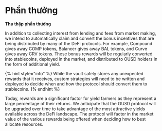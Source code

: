 # Phần thưởng

**Thu thập phần thưởng**

In addition to collecting interest from lending and fees from market making, we intend to automatically claim and convert the bonus incentives that are being distributed by many of the DeFi protocols. For example, Compound gives away COMP tokens, Balancer gives away BAL tokens, and Curve gives away CRV tokens. These bonus rewards will be regularly converted into stablecoins, deployed in the market, and distributed to OUSD holders in the form of additional yield.

{% hint style="info" %}
While the vault safely stores any unexpected rewards that it receives, custom strategies will need to be written and deployed to decide when and how the protocol should convert them to stablecoins.
{% endhint %}

Today, rewards are a significant factor for yield farmers as they represent a large percentage of their returns. We anticipate that the OUSD protocol will be upgraded over time to take advantage of the most attractive yields available across the DeFi landscape. The protocol will factor in the market value of the various rewards being offered when deciding how to best allocate resources.




